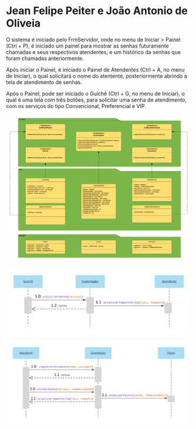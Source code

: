 

# Jean Felipe Peiter e João Antonio de Oliveia
  
O sistema é iniciado pelo FrmServidor, onde no menu de Iniciar > Painel (Ctrl + P), é iniciado um painel para mostrar as senhas futuramente chamadas e seus respectivos atendentes, e um histórico da senhas que foram chamadas anteriormente.
  
Após iniciar o Painel, é iniciado o Painel de Atendentes (Ctrl + A, no menu de Iniciar), o qual solicitará o nome do atentente, posteriormente abrindo a tela de atendimento de senhas.
  
Após o Painel, pode ser iniciado o Guichê (Ctrl + G, no menu de Iniciar), o qual é uma tela com três botões, para solicitar uma senha de atendimento, com os serviços do tipo Convencional, Preferencial e VIP.
  

  
  ![Diagrama de Classe](Classe.png)
  
  
  ![Diagrama de Sequência Guichê](sequenciaGuiche.png)
  
  
  ![Diagrama de Sequência Atendente](sequenciaAtendente.png)

